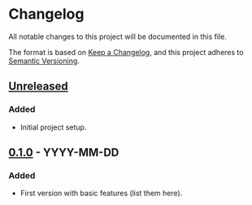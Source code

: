# Changelog
All notable changes to this project will be documented in this file.

The format is based on [Keep a Changelog](https://keepachangelog.com/en/1.0.0/),
and this project adheres to [Semantic Versioning](https://semver.org/spec/v2.0.0.html).

## [Unreleased]

### Added
- Initial project setup.

## [0.1.0] - YYYY-MM-DD
### Added
- First version with basic features (list them here).

[Unreleased]: https://github.com/<YOUR_USERNAME>/<YOUR_REPOSITORY>/compare/v0.1.0...HEAD
[0.1.0]: https://github.com/<YOUR_USERNAME>/<YOUR_REPOSITORY>/releases/tag/v0.1.0 